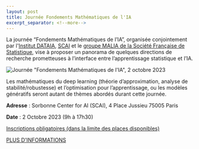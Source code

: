 ```yaml
---
layout: post
title: Journée Fondements Mathématiques de l'IA
excerpt_separator: <!--more-->
---
```

La journée “Fondements Mathématiques de l’IA”, organisée conjointement par l'[Institut DATAIA](https://dataia.eu/), [SCAI](https://scai.sorbonne-universite.fr/) et le [groupe MALIA de la Société Française de Statistique](https://www.sfds.asso.fr/fr/malia_machine_learning_et_intelligence_artificielle/459-groupe_malia/), vise à proposer un panorama de quelques directions de recherche prometteuses à l’interface entre l’apprentissage statistique et l’IA.

![Journée "Fondements Mathématiques de l'IA", 2 octobre 2023](/images/jourfondementsmaths.png "flyer")

<!--more-->

Les mathématiques du deep learning (théorie d’approximation, analyse de stabilité/robustesse) et l’optimisation pour l’apprentissage, ou les modèles génératifs seront autant de thèmes abordés durant cette journée.

**Adresse** : Sorbonne Center for AI (SCAI), 4 Place Jussieu 75005 Paris

**Date** : 2 Octobre 2023 (9h à 17h30)

[Inscriptions obligatoires (dans la limite des places disponibles)](https://framaforms.org/journee-fondements-mathematiques-de-lia-0210-scai-paris-1694005480)

[PLUS D'INFORMATIONS](https://www.dataia.eu/evenements/workshop-fondements-mathematiques-de-lia)



